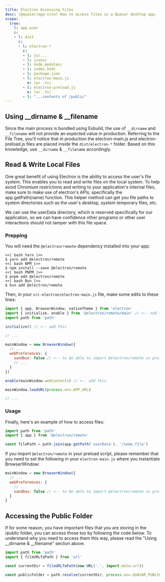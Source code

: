```yaml
---
title: Electron Accessing Files
desc: (@quasar/app-vite) How to access files in a Quasar desktop app.
scope:
  tree:
    l: app.asar
    c:
    - l: dist
      c:
      - l: electron-*
        c:
        - l: js/...
        - l: icons/
        - l: node_modules/
        - l: index.html
        - l: package.json
        - l: electron-main.js
          e: (or .ts)
        - l: electron-preload.js
          e: (or .ts)
        - l: "...contents of /public"
---
```


## Using __dirname & __filename

Since the main process is bundled using Esbuild, the use of `__dirname` and `__filename` will not provide an expected value in production. Referring to the File Tree, you'll notice that in production the electron-main.js and electron-preload.js files are placed inside the `dist/electron-*` folder. Based on this knowledge, use `__dirname` & `__filename` accordingly.

<DocTree :def="scope.tree" />

## Read & Write Local Files

One great benefit of using Electron is the ability to access the user's file system. This enables you to read and write files on the local system. To help avoid Chromium restrictions and writing to your application's internal files, make sure to make use of electron's APIs, specifically the app.getPath(name) function. This helper method can get you file paths to system directories such as the user's desktop, system temporary files, etc.

We can use the userData directory, which is reserved specifically for our application, so we can have confidence other programs or other user interactions should not tamper with this file space.

### Prepping

You will need the `@electron/remote` dependency installed into your app:

```tabs
<<| bash Yarn |>>
$ yarn add @electron/remote
<<| bash NPM |>>
$ npm install --save @electron/remote
<<| bash PNPM |>>
$ pnpm add @electron/remote
<<| bash Bun |>>
$ bun add @electron/remote
```

Then, in your `src-electron/electron-main.js` file, make some edits to these lines:

```js /electron-main.js
import { app, BrowserWindow, nativeTheme } from 'electron'
import { initialize, enable } from '@electron/remote/main' // <-- add this
import path from 'path'

initialize() // <-- add this

// ...

mainWindow = new BrowserWindow({
  // ...
  webPreferences: {
    sandbox: false // <-- to be able to import @electron/remote in preload script
    // ...
  }
})

enable(mainWindow.webContents) // <-- add this

mainWindow.loadURL(process.env.APP_URL)

// ...
```

### Usage

Finally, here's an example of how to access files:

```js /electron-main or /electron-preload
import path from 'path'
import { app } from '@electron/remote'

const filePath = path.join(app.getPath('userData'), '/some.file')
```

If you import `@electron/remote` in your preload script, please remember that you need to set the following in your `electron-main.js` where you instantiate BrowserWindow:

```js /electron-main
mainWindow = new BrowserWindow({
  // ...
  webPreferences: {
    // ...
    sandbox: false // <-- to be able to import @electron/remote in preload script
  }
}
```

## Accessing the Public Folder

If for some reason, you have important files that you are storing in the /public folder, you can access those too by following the code below. To understand why you need to access them this way, please read the "Using __dirname & __filename" section above.

```js /electron-main or /electron-preload
import path from 'path'
import { fileURLToPath } from 'url'

const currentDir = fileURLToPath(new URL('.', import.meta.url))

const publicFolder = path.resolve(currentDir, process.env.QUASAR_PUBLIC_FOLDER)
```
